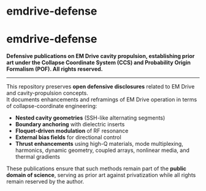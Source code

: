 # emdrive-defense
# emdrive-defense

**Defensive publications on EM Drive cavity propulsion, establishing prior art under the Collapse Coordinate System (CCS) and Probability Origin Formalism (POF). All rights reserved.**

---

This repository preserves **open defensive disclosures** related to EM Drive and cavity-propulsion concepts.  
It documents enhancements and reframings of EM Drive operation in terms of collapse-coordinate engineering:

- **Nested cavity geometries** (SSH-like alternating segments)  
- **Boundary anchoring** with dielectric inserts  
- **Floquet-driven modulation** of RF resonance  
- **External bias fields** for directional control  
- **Thrust enhancements** using high-Q materials, mode multiplexing, harmonics, dynamic geometry, coupled arrays, nonlinear media, and thermal gradients  

These publications ensure that such methods remain part of the **public domain of science**, serving as prior art against privatization while all rights remain reserved by the author.
